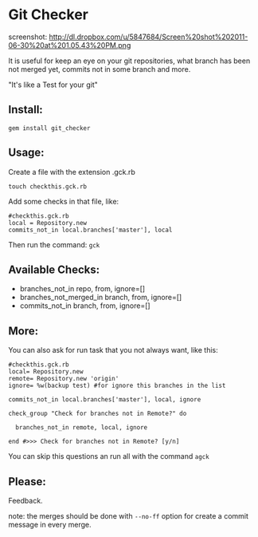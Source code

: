 Git Checker
===========
screenshot: http://dl.dropbox.com/u/5847684/Screen%20shot%202011-06-30%20at%201.05.43%20PM.png

It is useful for keep an eye on your git repositories, what branch has been not merged yet, commits not in some branch and more.

"It's like a Test for your git"

Install:
--------

`gem install git_checker`

Usage:
------

Create a file with the extension .gck.rb

    touch checkthis.gck.rb

Add some checks in that file, like:

    #checkthis.gck.rb
    local = Repository.new
    commits_not_in local.branches['master'], local

Then run the command: 
`gck`

Available Checks:
-----------------
* branches_not_in repo, from, ignore=[]
* branches_not_merged_in branch, from, ignore=[]
* commits_not_in branch, from, ignore=[]

More:
-----

You can also ask for run task that you not always want, like this:

    #checkthis.gck.rb
    local= Repository.new
    remote= Repository.new 'origin'
    ignore= %w(backup test) #for ignore this branches in the list

    commits_not_in local.branches['master'], local, ignore

    check_group "Check for branches not in Remote?" do

      branches_not_in remote, local, ignore

    end #>>> Check for branches not in Remote? [y/n]

You can skip this questions an run all with the command `agck`

Please:
-------
Feedback.

note: the merges should be done with `--no-ff` option for create a commit message in every merge.